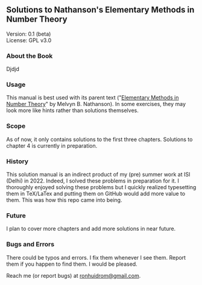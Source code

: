 ## Solutions to Nathanson's Elementary Methods in Number Theory

Version: 0.1 (beta) \
License: GPL v3.0

### About the Book

Djdjd

### Usage

This manual is best used with its parent text ("[Elementary Methods in Number Theory](https://link.springer.com/book/10.1007/b98870#:~:text=Elementary%20Methods%20in%20Number%20Theory%20begins%20with%20%22a%20first%20course,%2C%20prime%20numbers%2C%20and%20congruences.)" by Melvyn B. Nathanson).  In some exercises, they may look more like hints rather than solutions themselves.

### Scope

As of now, it only contains solutions to the first three chapters. Solutions to chapter 4 is currently in preparation.

### History

This solution manual is an indirect product of my (pre) summer work at ISI (Delhi) in 2022. Indeed, I solved these problems in preparation for it. I thoroughly enjoyed solving these problems but I quickly realized typesetting them in TeX/LaTex and putting them on GitHub would add more value to them. This was how this repo came into being.

### Future

I plan to cover more chapters and add more solutions in near future.

### Bugs and Errors

There could be typos and errors. I fix them whenever I see them. Report them if you happen to find them. I would be pleased.

Reach me (or report bugs) at ronhuidrom@gmail.com.
